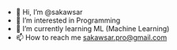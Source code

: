- 👋 Hi, I’m @sakawsar
- 👀 I’m interested in Programming
- 🌱 I’m currently learning ML (Machine Learning)
- 📫 How to reach me sakawsar.pro@gmail.com

<!---
sakawsar/sakawsar is a ✨ special ✨ repository because its `README.md` (this file) appears on your GitHub profile.
You can click the Preview link to take a look at your changes.
--->
